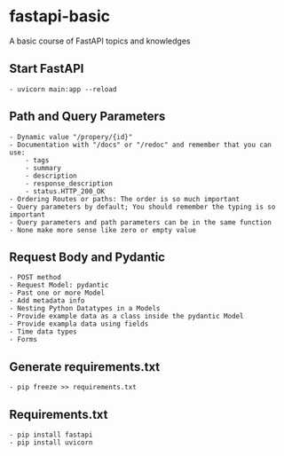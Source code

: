 # fastapi-basic
A basic course of FastAPI topics and knowledges

## Start FastAPI
    - uvicorn main:app --reload

## Path and Query Parameters
    - Dynamic value "/propery/{id}"
    - Documentation with "/docs" or "/redoc" and remember that you can use: 
        - tags
        - summary
        - description
        - response_description
        - status.HTTP_200_OK
    - Ordering Routes or paths: The order is so much important
    - Query parameters by default; You should remember the typing is so important
    - Query parameters and path parameters can be in the same function
    - None make more sense like zero or empty value

## Request Body and Pydantic
    - POST method
    - Request Model: pydantic
    - Past one or more Model
    - Add metadata info
    - Nesting Python Datatypes in a Models
    - Provide example data as a class inside the pydantic Model
    - Provide exampla data using fields
    - Time data types
    - Forms 

## Generate requirements.txt
    - pip freeze >> requirements.txt

## Requirements.txt
    - pip install fastapi
    - pip install uvicorn